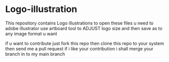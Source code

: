 # Logo-illustration
This repository contains Logo illustrations 
to open these files u need to adobe illustrator use artboard tool to ADJUST logo size and then save as to any image format u want

if u want to contribute just fork this repo then clone this repo to your system then send me a pull request 
if i like your contribution i shall merge your branch in to my main branch
